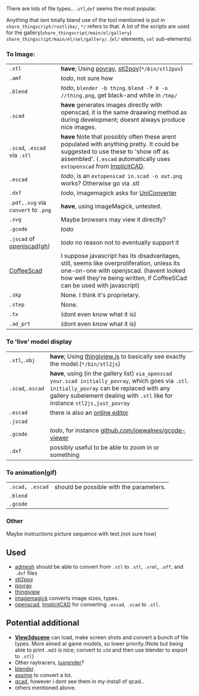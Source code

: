 There are lots of file types.. `.stl`,`dxf` seems the most popular.

Anything that isnt totally bland use of the tool mentioned is put in
`share_thingscript/rootlike/`, `*/` refers to that. A lot of the scripts 
are used for the gallery(`share_thingscript/main/el/gallery`)
`share_thingscript/main/el/sel/gallery/`. (`el/` elements, `sel` sub-elements)


### To Image:
<table>
<tr>
<td><code>.stl</code></td>
<td><b>have</b>; Using <a href="http://povray.org/">povray</a>,
<a href="http://rsmith.home.xs4all.nl/software/py-stl-stl2pov.html">stl2pov</a>(<code>*/bin/stl2pov</code>)</td></tr>
<tr><td><code>.amf</code></td><td><i>todo</i>, not sure how</td></tr>
<tr><td><code>.blend</code></td>
       <td><i>todo</i>, <code>blender -b thing.blend -f 0 -o //thing.png</code>, 
           get black-and white in <code>/tmp/</code></td></tr>
<tr><td><code>.scad</code></td>
<td><b>have</b> generates images directly with openscad,
it is the same draawing method as during development; 
doesnt always produce nice images.</td><tr>
<tr><td><code>.scad</code>, <code>.escad</code> via <code>.stl</code></td><td><b>have</b>
Note that possibly often these arent populated with anything pretty. 
It could be suggested to use these to 'show off as assembled'.
(<code>.escad</code> automatically uses <code>extopenscad</code> from
<a href="http://implicitcad.org/">ImplicitCAD</a>.</td></tr>

<tr><td><code>.escad</code></td><td><i>todo</i>, is an   
  <code>extopenscad in.scad -o out.png</code> works? Otherwise go via .stl</td></tr>

<tr><td><code>.dxf</code></td><td><i>todo</i>, imagemagick asks for <a href="http://sk1project.org/">UniConverter</a></td></tr>
<tr><td><code>.pdf,.svg</code> via <code>convert</code> to <code>.png</code></td>
    <td><b>have</b>, using imageMagick, untested.</td></tr>
<tr><td><code>.svg</code></td><td>Maybe browsers may view it directly?</td></tr>
<tr><td><code>.gcode</code></td><td><i>todo</i></td></tr>
<tr><td><code>.jscad</code> of <a href="http://openjscad.org/">openjscad</a>(<a href="https://github.com/joostn/OpenJsCad">gh</a>)</td>
<td><i>todo</i> no reason not to eventually support it</td></tr>
<tr><td><a href="https://github.com/kaosat-dev/CoffeeSCad">CoffeeScad</a></td>
<td>I suppose javascript has its disadvantages, still, seems like overproliferation,
unless its one-on-one with openjscad.
(havent looked how well they're being written, 
if CoffeeSCad can be used with javascript)</td></tr>
<tr><td><code>.skp</code></td><td>None. I think it's proprietary.</td></tr>
<tr><td><code>.step</code></td><td>None.</td></tr>
<tr><td><code>.tx</code></td><td>(dont even know what it is)</td></tr>
<tr><td><code>.ad_prt</code></td><td>(dont even know what it is)</td></tr>
</table>

### To 'live' model display
<table>
<tr><td><code>.stl</code>,<code>.obj</code></td>
<td><b>have</b>; Using <a href="https://github.com/tbuser/thingiview.js">thingiview.js</a> to basically
  see exactly the model.(<code>*/bin/stl2js</code>)</td></tr>
<tr><td><code>.scad</code>,<code>.escad</code></td><td><b>have</b>, using (in the gallery list)
<code>via_openscad your.scad initially_povray</code>, which goes via <code>.stl</code>. 
<code>initially_povray</code> can be replaced with any gallery subelement 
dealing with <code>.stl</code>
like for instance <code>stl2js,just_povray</code></td></tr>

<tr><td><code>.escad</code></td><td>
there is also an <a href="http://www.implicitcad.org/editor">online editor</a></td></tr>
<tr><td><code>.jscad</code></td><td></td></tr>

<tr><td><code>.gcode</code></td><td><i>todo</i>, for instance
<a href="	https://github.com/joewalnes/gcode-viewer">github.com/joewalnes/gcode-viewer</a></td></tr>
<tr><td><code>.dxf</code></td><td>possibly useful to be able to zoom in 
    or something</td></tr>
</table>

### To animation(gif)
<table>
<tr><td><code>.scad, .escad</code></td><td>should be possible with the parameters.</td></tr>
<tr><td><code>.blend</code></td><td></td></tr>
<tr><td><code>.gcode</code></td><td></td></tr>
</table>

### Other
Maybe instructions picture sequence with text.(not sure how)

## Used
* [admesh](http://www.varlog.com/admesh-htm) should be able to convert from `.stl` to
`.stl`, `.vrml`, `.off`, and `.dxf` files
* [stl2pov](http://rsmith.home.xs4all.nl/software/py-stl-stl2pov.html%22)
* [povray](http://povray.org/)
* [thingiview](https://github.com/tbuser/thingiview.js)
* [imagemagick](http://imagemagick.org/) converts image sizes, types.
* [openscad](http://www.openscad.org/), 
  [ImplicitCAD](http://implicitcad.org) for converting `.escad`, `.scad` to `.stl`.

## Potential additional
* [**View3dscene**](http://castle-engine.sourceforge.net/view3dscene.php) can load,
  make screen shots and convert a bunch of file types. More aimed at game models, 
  so lower priority.(Note but being able to print `.md3` is nice; convert to `x3d`
  and then use blender to export to `.stl`)
* Other raytracers, [luxrender](http://www.luxrender.net/en_GB/index)?
* [blender](http://blender.org/).
* [assimp](https://github.com/assimp/assimp) to convert a lot.
* [qcad](http://www.qcad.org/en/qcad-documentation/qcad-command-line-tools),
  however i dont see them in my install of qcad..
* others mentioned above.
